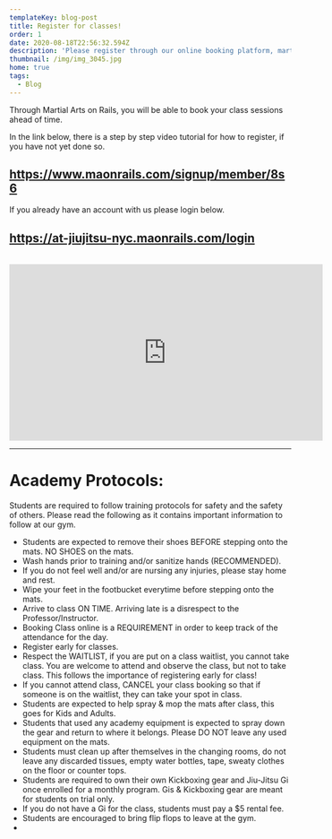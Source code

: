 ```yaml
---
templateKey: blog-post
title: Register for classes!
order: 1
date: 2020-08-18T22:56:32.594Z
description: 'Please register through our online booking platform, martial arts on rails. '
thumbnail: /img/img_3045.jpg
home: true
tags:
  - Blog
---
```

Through Martial Arts on Rails, you will be able to book your class sessions ahead of time.

In the link below, there is a step by step video tutorial for how to register, if you have not yet done so. 

## <https://www.maonrails.com/signup/member/8s6>

If you already have an account with us please login below.

## <https://at-jiujitsu-nyc.maonrails.com/login>

<br>

<iframe width="560" height="315" src="https://www.youtube.com/embed/Pna2MyGY56A" frameborder="0" allow="accelerometer; autoplay; encrypted-media; gyroscope; picture-in-picture" allowfullscreen></iframe>

- - -

# **Academy Protocols:**

Students are required to follow training protocols for safety and the safety of others. Please read the following as it contains important information to follow at our gym.

* Students are expected to remove their shoes BEFORE stepping onto the mats. NO SHOES on the mats. 
* Wash hands prior to training and/or sanitize hands (RECOMMENDED).
* If you do not feel well and/or are nursing any injuries, please stay home and rest.
* Wipe your feet in the footbucket everytime before stepping onto the mats.
* Arrive to class ON TIME. Arriving late is a disrespect to the Professor/Instructor.
* Booking Class online is a REQUIREMENT in order to keep track of the attendance for the day.
* Register early for classes.
* Respect the WAITLIST, if you are put on a class waitlist, you cannot take class. You are welcome to attend and observe the class, but not to take class. This follows the importance of registering early for class!
* If you cannot attend class, CANCEL your class booking so that if someone is on the waitlist, they can take your spot in class. 
* Students are expected to help spray & mop the mats after class, this goes for Kids and Adults. 
* Students that used any academy equipment is expected to spray down the gear and return to where it belongs. Please DO NOT leave any used equipment on the mats. 
* Students must clean up after themselves in the changing rooms, do not leave any discarded tissues, empty water bottles, tape, sweaty clothes on the floor or counter tops. 
* Students are required to own their own Kickboxing gear and Jiu-Jitsu Gi once enrolled for a monthly program. Gis & Kickboxing gear are meant for students on trial only. 
* If you do not have a Gi for the class, students must pay a $5 rental fee. 
* Students are encouraged to bring flip flops to leave at the gym.
*
